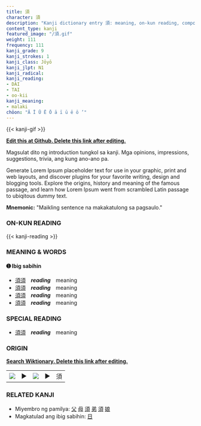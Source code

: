 ```yaml
---
title: 須
character: 須
description: "Kanji dictionary entry 須: meaning, on-kun reading, compounds, origin, related kanji"
content_type: kanji
featured_image: "/須.gif"
weight: 111
frequency: 111
kanji_grade: 9
kanji_strokes: 1
kanji_class: Jōyō
kanji_jlpt: N1
kanji_radical: 
kanji_reading: 
- DAI
- TAI
- oo-kii
kanji_meaning:
- malaki
chōon: "Ā Ī Ū Ē Ō ā ī ū ē ō ’"
---
```

[//]: # (Don't edit the line below. Kanji animated GIF code is automatically generated.)
{{< kanji-gif >}}

[//]: # (Edit below this line.)

**[Edit this at Github. Delete this link after editing.](https://github.com/tim0g/tim/tree/main/content/kanji/須/index.md)**

Magsulat dito ng introduction tungkol sa kanji. Mga opinions, impressions, suggestions, trivia, ang kung ano-ano pa.

Generate Lorem Ipsum placeholder text for use in your graphic, print and web layouts, and discover plugins for your favorite writing, design and blogging tools. Explore the origins, history and meaning of the famous passage, and learn how Lorem Ipsum went from scrambled Latin passage to ubiqitous dummy text.
 
**Mnemonic:** "Maikling sentence na makakatulong sa pagsaulo."

### ON-KUN READING

[//]: # (Don't edit the line below. ON-KUN READING code is automatically generated.)
{{< kanji-reading >}}

### MEANING & WORDS

#### ➊ **Ibig sabihin**
  - [須](../須)[須](../須)　***reading***　meaning
  - [須](../須)[須](../須)　***reading***　meaning
  - [須](../須)[須](../須)　***reading***　meaning
  - [須](../須)[須](../須)　***reading***　meaning

### SPECIAL READING
  - [須](../須)[須](../須)　***reading***　meaning

### ORIGIN

**[Search Wiktionary. Delete this link after editing.](https://wiktionary.org/wiki/須)**
<table class="kanji-table"><tr><td>
<img src="60px-須-bronze.svg.png">
</td><td>▶</td><td>
<img src="60px-須-oracle.svg.png">
</td><td>▶</td>
<td class="kanji-origin">須</td>
</tr></table>

### RELATED KANJI
- Miyembro ng pamilya: [父](../父) [母](../母) [須](../須) [弟](../弟) [須](../須) [娘](../娘)
- Magkatulad ang ibig sabihin: [日](../日)
